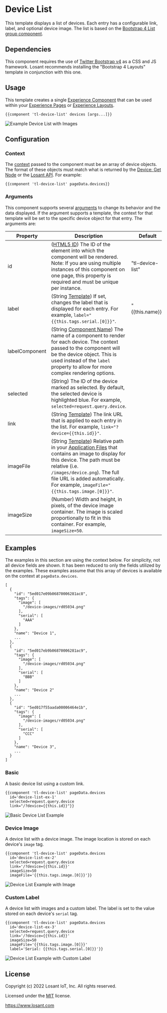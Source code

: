# Device List
This template displays a list of devices. Each entry has a configurable link, label, and optional device image. The list is based on the [Bootstrap 4 List group component](https://getbootstrap.com/docs/4.0/components/list-group/).

## Dependencies

This component requires the use of [Twitter Bootstrap v4](https://getbootstrap.com) as a CSS and JS framework. Losant recommends installing the "Bootstrap 4 Layouts" template in conjunction with this one.

## Usage
This template creates a single [Experience Component](https://docs.losant.com/experiences/views/#components) that can be used within your [Experience Pages](https://docs.losant.com/experiences/views/#pages) or [Experience Layouts](https://docs.losant.com/experiences/views/#layouts).

```
{{component 'tl-device-list' devices [args...]}} 
```

![Example Device List with Images](./screenshot-basic.png)

## Configuration

### Context
The [context](https://docs.losant.com/experiences/views/#passing-custom-context) passed to the component must be an array of device objects. The format of these objects must match what is returned by the [Device: Get Node](https://docs.losant.com/workflows/data/get-device/) or the [Losant API](https://docs.losant.com/rest-api/devices/#get). For example:
```
{{component 'tl-device-list' pageData.devices}}
```

### Arguments
This component supports several [arguments](https://docs.losant.com/experiences/views/#passing-custom-arguments) to change its behavior and the data displayed. If the argument supports a template, the context for that template will be set to the specific device object for that entry. The arguments are:

| Property          | Description                                                                                                                                                                                                                                                                          | Default                |
|-------------------|--------------------------------------------------------------------------------------------------------------------------------------------------------------------------------------------------------------------------------------------------------------------------------------|------------------------|
| id                | ([HTML5 ID](https://developer.mozilla.org/en-US/docs/Web/HTML/Global_attributes/id)) The ID of the element into which the component will be rendered. Note: If you are using multiple instances of this component on one page, this property is required and must be unique per instance.    | "tl-device-list"       |
| label             | (String [Template](https://docs.losant.com/workflows/accessing-payload-data/#string-templates)) If set, changes the label that is displayed for each entry. For example, `label="{{this.tags.serial.[0]}}"`.                                                                              | "{{this.name}}"             |
| labelComponent    | (String [Component Name](https://docs.losant.com/experiences/views/#components)) The name of a component to render for each device. The context passed to the component will be the device object. This is used instead of the `label` property to allow for more complex rendering options.|                        |
| selected          | (String) The ID of the device marked as selected. By default, the selected device is highlighted blue. For example, `selected=request.query.device`.                                                                                                                                 |                        |
| link              | (String [Template](https://docs.losant.com/workflows/accessing-payload-data/#string-templates)) The link URL that is applied to each entry in the list. For example, `link="?device={{this.id}}"`.                                                                                        |                        |
| imageFile         | (String [Template](https://docs.losant.com/workflows/accessing-payload-data/#string-templates)) Relative path in your [Application Files](https://docs.losant.com/applications/files/) that contains an image to display for this device. The path must be relative (i.e. `/images/device.png`). The full file URL is added automatically. For example, `imageFile="{{this.tags.image.[0]}}"`.    |                        |
| imageSize         | (Number) Width and height, in pixels, of the device image container. The image is scaled proportionally to fit in this container. For example, `imageSize=50`.                                                                                                                       |                        |

## Examples
The examples in this section are using the context below. For simplicity, not all device fields are shown. It has been reduced to only the fields utilized by the examples. These examples assume that this array of devices is available on the context at `pageData.devices`.

```
[
  {
    "id": "5ed017e09b06870006281ac8",
    "tags": {
      "image": [
        "/device-images/rd05034.png"
      ],
      "serial": [
        "AAA"
      ]
    },
    "name": "Device 1",
    ...
  },
  {
    "id": "5ed017eb9b06870006281ac9",
    "tags": {
      "image": [
        "/device-images/rd05034.png"
      ],
      "serial": [
        "BBB"
      ]
    },
    "name": "Device 2"
    ...
  },
  {
    "id": "5ed017f55aada00006464e1b",
    "tags": {
      "image": [
        "/device-images/rd05034.png"
      ],
      "serial": [
        "CCC"
      ]
    },
    "name": "Device 3",
    ...
  }
]
```

### Basic
A basic device list using a custom link.

```
{{component 'tl-device-list' pageData.devices 
  id='device-list-ex-1'
  selected=request.query.device
  link="/?device={{this.id}}"}}
```

![Basic Device List Example](./screenshot-basic.png)

### Device Image
A device list with a device image. The image location is stored on each device's `image` tag.

```
{{component 'tl-device-list' pageData.devices 
  id='device-list-ex-2'
  selected=request.query.device
  link='/?device={{this.id}}'
  imageSize=50
  imageFile='{{this.tags.image.[0]}}'}}
```

![Device List Example with Image](./screenshot-images.png)

### Custom Label
A device list with images and a custom label. The label is set to the value stored on each device's `serial` tag.

```
{{component 'tl-device-list' pageData.devices 
  id='device-list-ex-3'
  selected=request.query.device
  link='/?device={{this.id}}'
  imageSize=50
  imageFile='{{this.tags.image.[0]}}'
  label='Serial: {{this.tags.serial.[0]}}'}}
```

![Device List Example with Custom Label](./screenshot-custom-label.png)

## License

Copyright (c) 2022 Losant IoT, Inc. All rights reserved.

Licensed under the [MIT](https://github.com/Losant/losant-templates/blob/master/LICENSE.txt) license.

https://www.losant.com